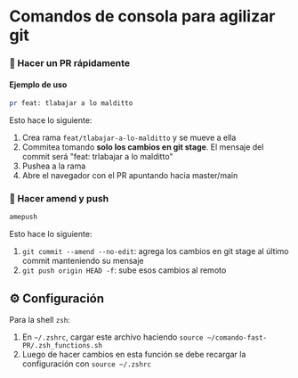# Comandos de consola para agilizar git

### 🍏 Hacer un PR rápidamente

#### Ejemplo de uso

```bash
pr feat: tlabajar a lo malditto
```
Esto hace lo siguiente:
1. Crea rama `feat/tlabajar-a-lo-malditto` y se mueve a ella
2. Commitea tomando **solo los cambios en git stage**. El mensaje del commit será "feat: trlabajar a lo malditto"
3. Pushea a la rama
4. Abre el navegador con el PR apuntando hacia master/main

### 🍉 Hacer amend y push

```bash
amepush
```
Esto hace lo siguiente:
1. `git commit --amend --no-edit`: agrega los cambios en git stage al último commit manteniendo su mensaje
2. `git push origin HEAD -f`: sube esos cambios al remoto

## ⚙️ Configuración

Para la shell `zsh`:
1. En `~/.zshrc`, cargar este archivo haciendo `source ~/comando-fast-PR/.zsh_functions.sh`
2. Luego de hacer cambios en esta función se debe recargar la configuración con `source ~/.zshrc`
